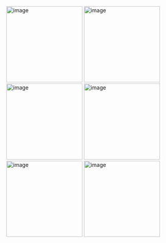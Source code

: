 <img src="https://github.com/Unlucky-Life/ankimon/assets/77027147/753ee3c7-a258-41ed-ab38-c2a5d1f2df9e" alt="image" width="200" height="200">
<img src="https://github.com/Unlucky-Life/ankimon/assets/77027147/6bdd303d-3055-4520-b0ae-bc144c3d55b9" alt="image" width="200" height="200">
<img src="https://github.com/Unlucky-Life/ankimon/assets/77027147/ed6330ad-db26-4894-8375-869704a78a08" alt="image" width="200" height="200">
<img src="https://github.com/Unlucky-Life/ankimon/assets/77027147/d3d62c70-8473-407a-92b1-daf37817a9e6" alt="image" width="200" height="200">
<img src="https://github.com/Unlucky-Life/ankimon/assets/77027147/8aeb85c1-ebb7-4c4b-bdbb-7f9ceddf85b4" alt="image" width="200" height="200">
<img src="https://github.com/Unlucky-Life/ankimon/assets/77027147/6a1a4979-10d1-4618-81f4-f8865caf7206" alt="image" width="200" height="200">
